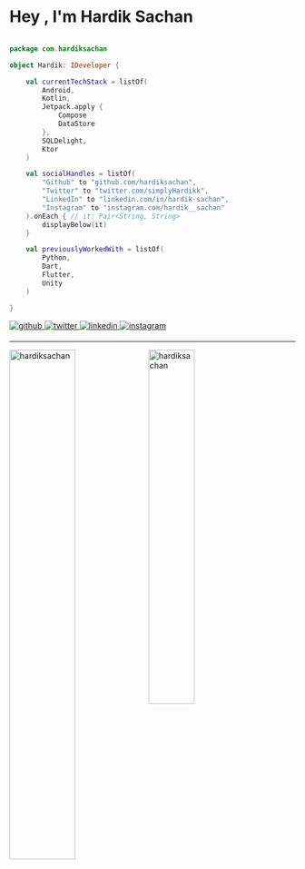 # Hey , I'm Hardik Sachan

```kotlin

package com.hardiksachan

object Hardik: IDeveloper {

    val currentTechStack = listOf(
        Android,
        Kotlin,
        Jetpack.apply {
            Compose
            DataStore
        },
        SQLDelight,
        Ktor
    )

    val socialHandles = listOf(
        "Github" to "github.com/hardiksachan",
        "Twitter" to "twitter.com/simplyHardikk",
        "LinkedIn" to "linkedin.com/in/hardik-sachan",
        "Instagram" to "instagram.com/hardik__sachan"
    ).onEach { // it: Pair<String, String>
        displayBelow(it)
    }

    val previouslyWorkedWith = listOf(
        Python,
        Dart,
        Flutter,
        Unity
    )

}

```

<a href="https://github.com/hardiksachan" target="_blank">
<img src=https://img.shields.io/badge/github-%2324292e.svg?&style=for-the-badge&logo=github&logoColor=white alt=github style="margin-bottom: 5px;" />
</a>
<a href="https://twitter.com/simplyHardikk" target="_blank">
<img src=https://img.shields.io/badge/twitter-%2300acee.svg?&style=for-the-badge&logo=twitter&logoColor=white alt=twitter style="margin-bottom: 5px;" />
</a>
<a href="https://linkedin.com/in/hardik-sachan" target="_blank">
<img src=https://img.shields.io/badge/linkedin-%231E77B5.svg?&style=for-the-badge&logo=linkedin&logoColor=white alt=linkedin style="margin-bottom: 5px;" />
</a>
<a href="https://instagram.com/hardik__sachan" target="_blank">
<img src=https://img.shields.io/badge/instagram-%23000000.svg?&style=for-the-badge&logo=instagram&logoColor=white alt=instagram style="margin-bottom: 5px;" />
</a> 

---

<img width="48%" align="left" src="https://github-readme-stats.vercel.app/api?username=hardiksachan&show_icons=true&theme=dracula&locale=en" alt="hardiksachan" />
<img width="40%" align="center" src="https://github-readme-stats.vercel.app/api/top-langs/?username=hardiksachan&layout=compact&theme=dracula&locale=en" alt="hardiksachan" />

<!-- img width="48%" align="center" src="https://github-readme-streak-stats.herokuapp.com/?user=hardiksachan&theme=dark" alt="hardiksachan" / -->
